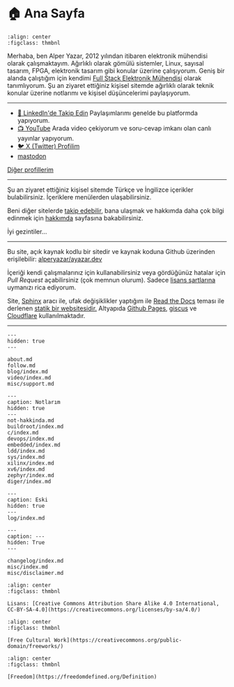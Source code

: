 # 🏠 Ana Sayfa

```{figure} me.png
:align: center
:figclass: thmbnl
```

Merhaba, ben Alper Yazar, 2012 yılından itibaren elektronik mühendisi olarak
çalışmaktayım. Ağırlıklı olarak gömülü sistemler, Linux, sayısal tasarım, FPGA,
elektronik tasarım gibi konular üzerine çalışıyorum. Geniş bir alanda çalıştığım
için kendimi [Full Stack Elektronik Mühendisi](blog/23/full-stack-elektronik.md)
olarak tanımlıyorum. Şu an ziyaret ettiğiniz kişisel sitemde ağırlıklı olarak
teknik konular üzerine notlarımı ve kişisel düşüncelerimi paylaşıyorum.

---

- [👥 LinkedIn'de Takip Edin](https://www.linkedin.com/comm/mynetwork/discovery-see-all?usecase=PEOPLE_FOLLOWS&followMember=alperyazar)
  Paylaşımlarımı genelde bu platformda yapıyorum.
- [📺 YouTube](https://www.youtube.com/@ayazar)
  Arada video çekiyorum ve soru-cevap imkanı olan canlı yayınlar yapıyorum.
- [🐦 X (Twitter) Profilim](https://twitter.com/alper_yazar)
- [mastodon](https://mastodon.social/@ayazar)

[Diğer profillerim](follow.md)

---

Şu an ziyaret ettiğiniz kişisel sitemde Türkçe ve İngilizce içerikler
bulabilirsiniz. İçeriklere menülerden ulaşabilirsiniz.

Beni diğer sitelerde [takip edebilir](follow.md), bana ulaşmak ve hakkımda daha
çok bilgi edinmek için [hakkımda](about.md) sayfasına bakabilirsiniz.

İyi gezintiler…

---

Bu site, açık kaynak kodlu bir sitedir ve kaynak koduna Github üzerinden
erişilebilir: [alperyazar/ayazar.dev](https://github.com/alperyazar/ayazar.dev)

İçeriği kendi çalışmalarınız için kullanabilirsiniz veya gördüğünüz hatalar için
*Pull Request* açabilirsiniz (çok memnun olurum). Sadece [lisans
şartlarına](https://creativecommons.org/licenses/by-sa/4.0/deed.tr) uymanızı
rica ediyorum.

Site, [Sphinx](https://www.sphinx-doc.org) aracı ile, ufak değişiklikler
yaptığım ile [Read the Docs](https://github.com/readthedocs/sphinx_rtd_theme)
teması ile derlenen [statik bir
websitesidir.](https://en.wikipedia.org/wiki/Static_web_page) Altyapıda [Github
Pages](https://pages.github.com/), [giscus](https://giscus.app/) ve
[Cloudflare](https://www.cloudflare.com) kullanılmaktadır.

---

```{toctree}
---
hidden: true
---

about.md
follow.md
blog/index.md
video/index.md
misc/support.md
```

```{toctree}
---
caption: Notlarım
hidden: true
---
not-hakkinda.md
buildroot/index.md
c/index.md
devops/index.md
embedded/index.md
ldd/index.md
sys/index.md
xilinx/index.md
xv6/index.md
zephyr/index.md
diger/index.md
```

```{toctree}
---
caption: Eski
hidden: true
---
log/index.md
```

```{toctree}
---
caption: ---
hidden: True
---

changelog/index.md
misc/index.md
misc/disclaimer.md
```

```{figure} cc-by-sa.png
:align: center
:figclass: thmbnl

Lisans: [Creative Commons Attribution Share Alike 4.0 International, CC-BY-SA-4.0](https://creativecommons.org/licenses/by-sa/4.0/)
```

```{figure} free-cultural-works.png
:align: center
:figclass: thmbnl

[Free Cultural Work](https://creativecommons.org/public-domain/freeworks/)
```

```{figure} freecontent.png
:align: center
:figclass: thmbnl

[Freedom](https://freedomdefined.org/Definition)
```
